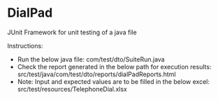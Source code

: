 # DialPad
JUnit Framework for unit testing of a java file

Instructions:

- Run the below java file: com/test/dto/SuiteRun.java
- Check the report generated in the below path for execution results: src/test/java/com/test/dto/reports/dialPadReports.html
- Note: Input and expected values are to be filled in the below excel: src/test/resources/TelephoneDial.xlsx

